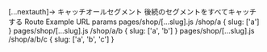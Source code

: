 [...nextauth]→ キャッチオールセグメント
後続のセグメントをすべてキャッチする
Route Example URL params
pages/shop/[...slug].js /shop/a { slug: ['a'] }
pages/shop/[...slug].js /shop/a/b { slug: ['a', 'b'] }
pages/shop/[...slug].js /shop/a/b/c { slug: ['a', 'b', 'c'] }
